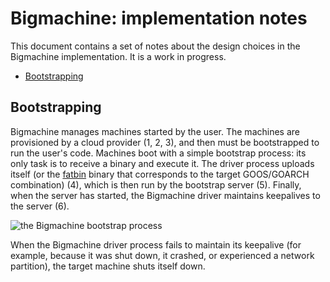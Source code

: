 # Bigmachine: implementation notes

This document contains a set of notes about the design choices
in the Bigmachine implementation.
It is a work in progress.

  * [Bootstrapping](#bootstrapping)

## Bootstrapping

Bigmachine manages machines started by the user.
The machines are provisioned by a cloud provider (1, 2, 3),
and then must be bootstrapped to run the user's code.
Machines boot with a simple bootstrap process:
its only task is to receive a binary and execute it.
The driver process uploads itself
(or the [fatbin](https://godoc.org/github.com/grailbio/base/fatbin)
binary that corresponds to the target GOOS/GOARCH combination) (4),
which is then run by the bootstrap server (5).
Finally, when the server has started,
the Bigmachine driver maintains keepalives
to the server (6).

![the Bigmachine bootstrap process](https://raw.github.com/grailbio/bigmachine/master/docs/bootstrap.svg?sanitize=true)

When the Bigmachine driver process fails to maintain its keepalive
(for example, because it was shut down, it crashed, or experienced a network partition),
the target machine shuts itself down.
